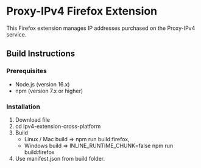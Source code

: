 # Proxy-IPv4 Firefox Extension

This Firefox extension manages IP addresses purchased on the Proxy-IPv4 service.

## Build Instructions

### Prerequisites

- Node.js (version 16.x)
- npm (version 7.x or higher)

### Installation

1. Download file
2. cd ipv4-extension-cross-platform
3. Build
    - Linux / Mac build => npm run build:firefox,
    - Windows build => INLINE_RUNTIME_CHUNK=false npm run build:firefox
4. Use manifest.json from build folder.
